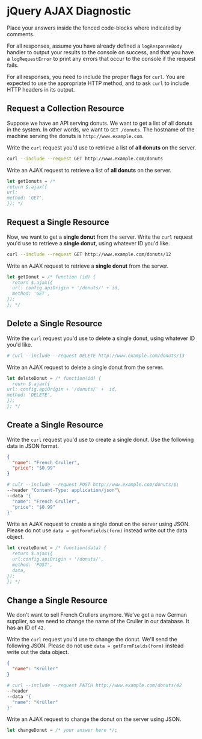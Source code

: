 # jQuery AJAX Diagnostic

Place your answers inside the fenced code-blocks where indicated by comments.

For all responses,  assume you have already defined a `logResponseBody` handler
to output your results to the console on success, and that you have a
`logRequestError` to print any errors that occur to the console if the request
fails.

For all responses, you need to include the proper flags for `curl`. You are
expected to use the appropriate HTTP method, and to ask `curl` to include HTTP
headers in its output.

## Request a Collection Resource

Suppose we have an API serving donuts. We want to get a list of all donuts in
the system. In other words, we want to `GET /donuts`. The hostname of the
machine serving the donuts is `http://www.example.com`.

Write the `curl` request you'd use to retrieve a list of **all donuts** on the
server.

```sh
curl --include --request GET http://www.example.com/donuts
```

Write an AJAX request to retrieve a list of **all donuts** on the server.

```js
let getDonuts = /*
return $.ajax({
url:
method: 'GET',
}); */
```

## Request a Single Resource

Now, we want to get a **single donut** from the server. Write the `curl` request
you'd use to retrieve a **single donut**, using whatever ID you'd like.

```sh
curl --include --request GET http://www.example.com/donuts/12
```

Write an AJAX request to retrieve a **single donut** from the server.

```js
let getDonut = /* function (id) {
  return $.ajax({
  url: config.apiOrigin + '/donuts/' + id,
  method: 'GET',
});
}; */
```

## Delete a Single Resource

Write the `curl` request you'd use to delete a single donut, using whatever
ID you'd like.

```sh
# curl --include --request DELETE http://www.example.com/donuts/13
```

Write an AJAX request to delete a single donut from the server.

```js
let deleteDonut = /* function(id) {
  reurn $.ajax({
url: config.apiOrigin + '/donuts/' +  id,
method: 'DELETE',
});
}; */
```

## Create a Single Resource

Write the `curl` request you'd use to create a single donut. Use the following
data in JSON format.

```json
{
  "name": "French Cruller",
  "price": "$0.99"
}
```

```sh
# culr --include --request POST http://www.example.com/donuts/$\
--header "Content-Type: application/json"\
--data '{
  "name": "French Cruller",
  "price": "$0.99"
}'
```

Write an AJAX request to create a single donut on the server using JSON. Please
do not use `data = getFormFields(form)` instead write out the data object.

```js
let createDonut = /* function(data) {
  return $.ajax({
  url:config.apiOrigin + '/donuts/',
  method: 'POST',
  data,
});
}; */
```

## Change a Single Resource

We don't want to sell French Crullers anymore. We've got a new German supplier,
so we need to change the name of the Cruller in our database. It has an ID of
`42`.

Write the `curl` request you'd use to change the donut. We'll send the following
JSON. Please do not use `data = getFormFields(form)` instead write out the data
object.

```json
{
  "name": "Krüller"
}
```

```sh
# curl --include --request PATCH http://www.example.com/donuts/42
--header
--data '{
  "name": "Krüller"
}'
```

Write an AJAX request to change the donut on the server using JSON.

```js
let changeDonut = /* your answer here */;
```
